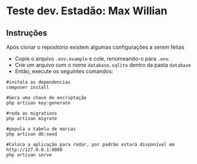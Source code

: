 Teste dev. Estadão: Max Willian
==============================

Instruções
--------

Após clonar o repositório existem algumas configurações a serem feitas
 
- Copie o arquivo `.env.example` e cole, renomeando-o para `.env`.
- Crie um arquivo com o nome `database.sqlite` dentro da pasta `database`
- Então, execute os seguintes comandos:

```
#instala as dependencias
composer install

#Gera uma chave de encriptação
php artisan key:generate

#roda as migrations
php artisan migrate

#popula a tabela de marcas
php artisan db:seed

#Coloca a aplicação para rodar, por padrão estará disponível em http://127.0.0.1:8000
php artisan serve
```
